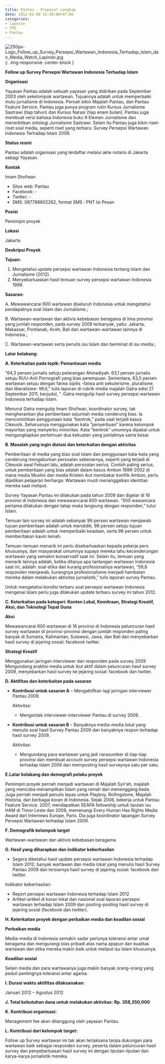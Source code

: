 ```yaml
---
title: Pantau - Proposal Lengkap
date: 2012-01-08 15:50:00+07:00
categories:
- laporan
- CMS
- Pantau
---
```


![250px-Logo_Follow_up_Survey_Persepsi_Wartawan_Indonesia_Terhadap_Islam_dan_Media_Watch_Lapindo.jpg](/uploads/250px-Logo_Follow_up_Survey_Persepsi_Wartawan_Indonesia_Terhadap_Islam_dan_Media_Watch_Lapindo.jpg){: .img-responsive .center-block }

**Follow up Survey Persepsi Wartawan Indonesia Terhadap Islam**

**Organisasi**

Yayasan Pantau adalah sebuah yayasan yang didirikan pada September 2003 oleh sekelompok wartawan. Tujuannya adalah untuk memperbaiki mutu jurnalisme di Indonesia. Pernah bikin Majalah Pantau, dan Pantau Feature Service. Pantau juga punya program rutin Kursus Jurnalisme Sastrawi (tiap tahun) dan Kursus Narasi (tiap enam bulan). Pantau juga membuat versi bahasa Indonesia buku 9 Elemen Jurnalisme dan menerbitkan ontologi Jurnalisme Sastrawi. Selain itu Pantau juga bikin riset-riset soal media, seperti riset yang terbaru: Survey Persepsi Wartawan Indonesia Terhadap Islam 2009.

**Status resmi**

Pantau adalah organisasi yang terdaftar melalui akte notaris di Jakarta sebagi Yayasan.

**Kontak**

Imam Shofwan
* Situs web: Pantau
* Facebook: -
* Twitter: -
* SMS: 087788802262, format SMS : PNT <spasi> Isi Pesan

**Posisi**

Pemimpin proyek

**Lokasi**

Jakarta

**Deskripsi Proyek**

**Tujuan:**

1. Mengetahui update persepsi wartawan Indonesia tentang Islam dan Jurnalisme (2012).
2. Menyebarluaskan hasil temuan survey persepsi wartawan Indonesia 1999.

**Sasaran:**

A. Mewawancarai 600 wartawan diseluruh Indonesia untuk mengetahui pendapatnya soal Islam dan Jurnalisme.;

B. Wartawan-wartawan dan aktivis kebebasan beragama di lima provinsi yang jumlah responden, pada survey 2009 terbanyak, yaitu: Jakarta, Makassar, Pontianak, Aceh, Bali dan wartawan-wartawan lainnya di Indonesia.;

C. Wartawan-wartawan serta penulis isu Islam dan berminat di isu media.;

**Latar belakang:**

**A. Keterkaitan pada topik: Pemantauan media**

  “64,3 persen jurnalis setuju pelarangan Ahmadiyah. 63,1 persen jurnalis setuju RUU-Anti Pornografi yang bias perempuan. Sementara, 63,5 persen wartawan setuju dengan fatwa sipilis -fatwa anti sekulerisme, pluralisme, dan liberalisme- MUI,” tulis laporan di rubrik media majalah Gatra edisi 21 September 2011, berjudul, “. Gatra mengutip hasil survey persepsi wartawan Indonesia terhadap Islam.

  Menurut Gatra mengutip Imam Shofwan, koordinator survey, tak mengherankan jika pemberitaan sejumlah media cenderung bias. Ia mencontohkan penggunaan kata “bentrok,” pada saat terjadi kasus Cikeusik. Seharusnya menggunakan kata “penyerbuan” karena kelompok mayoritas yang menyerbu minoritas. Kata “bentrok” umumnya dipakai untuk mengungkapkan pertemuan dua kekuatan yang jumlahnya sama besar.

**B. Masalah yang ingin diatasi dan keterkaitan dengan aktivitas**

  Pemberitaan di media yang bias soal Islam dan penggunaan kata-kata yang cenderung mengaburkan persoalan sebenarnya, seperti yang terjadi di Cikeusik awal Febuari lalu, adalah persoalan serius. Contoh paling serius, untuk pemberitaan yang bias adalah dalam kasus Ambon 1999-2002 di mana media Muslim dan media Kristen ikut membakar konflik Ambon, perlu dijadikan pelajaran berharga: Wartawan musti menanggalkan identitas mereka saat meliput.

  Survey Yayasan Pantau ini dilakukan pada tahun 2009 dan digelar di 16 provinsi di Indonesia dan mewawancarai 600 wartawan. “500 wawancara pertama dilakukan dengan tatap muka langsung dengan responden,” tutur Islam.

  Temuan lain survey ini adalah sebanyak 99 persen wartawan menjawab tujuan pemberitaan adalah untuk mendidik, 98 persen setuju tujuan pemberitaan adalah untuk memperbaiki keadaan, serta 96 persen untuk memberitakan kaum lemah.

  Temuan-temuan menarik ini perlu disebarluaskan kepada pekerja pers khususnya, dan masyarakat umumnya supaya mereka tahu kecenderungan wartawan yang semakin konservatif saat ini.
Selain itu, temuan yang menarik lainnya adalah, ketika ditanya apa tantangan wartawan Indonesia saat ini, adalah: soal etika dan kurang profesionalnya wartawan, “59,8 responden menjawab, kurangnya profesionalisme menjadi hambatan mereka dalam melakukan aktivitas jurnalistik,” tulis laporan survey Pantau.

  Untuk mengetahui kondisi terbaru soal persepsi wartawan Indonesia mengenai Islam perlu juga dilakukan update terbaru survey ini tahun 2012.

**C. Keterkaitan pada kategori: Konten Lokal, Kemitraan, Strategi Kreatif, Aksi, dan Teknologi Tepat Guna**

**Aksi**

  Mewawancarai 600 wartawan di 16 provinsi di Indonesia
peluncuran hasil survey wartawan di provinsi-provinsi dengan jumlah responden paling banyak di Sumatra, Kalimantan, Sulawesi, Jawa, dan Bali dan menyebarkan hasil survey di jejaring sosial: facebook twitter.

**Strategi Kreatif**

  Menggunakan jaringan interviewer dan responden pada survey 2009
Mengundang praktisi media untuk ikut aktif dalam peluncuran hasil survey 2009, menyebarkan hasil survey ke jejaring sosial: facebook dan twitter.

**D. Aktifitas dan keterkaitan pada sasaran**

  * **Kontribusi untuk sasaran A** – Mengaktifkan lagi jaringan interviewer Pantau 2009.

    Aktivitas:

    * Mengontak interviewer-interviewer Pantau di survey 2009.

  * **Kontribusi untuk sasaran B** – Banyaknya media-media lokal yang menulis soal hasil Survey Pantau 2009 dan banyaknya respon terhadap hasil survey 2009.

    Aktivitas:

    * Mengundang para wartawan yang jadi narasumber di tiap-tiap provinsi dan membuat account survey persepsi wartawan Indonesia terhadap Islam 2009 dan memposting hasil surveynya satu per satu.

**E.Latar belakang dan demografi pelaku proyek**

Pemimpin proyek pernah menjadi wartawan di Majalah Syir’ah, majalah yang mencoba menampilkan Islam yang ramah dan menenggang beda. Juga pernah menjadi penulis lepas untuk Playboy, Rollingstone, Majalah Historia, dan berbagai koran di Indonesia. Sejak 2006, bekerja untuk Pantau Feature Service. 2007, mendapatkan SEAPA fellowship untuk liputan isu HAM di Timor Leste dan 2008, memenangi Every Human Has Rights Media Award dari Internews Europe, Paris. Dia juga koordinator lapangan Survey Persepsi Wartawan terhadap Islam 2009.

**F. Demografik kelompok target**

Wartawan-wartawan dan aktivis kebebasan beragama

**G. Hasil yang diharapkan dan indikator keberhasilan**

  * Segera diketahui hasil update persepsi wartawan Indonesia terhadap Islam 2012; banyak wartawan dan media lokal yang menulis hasil Survey Pantau 2009 dan tersiarnya hasil survey di jejaring sosial: facebook dan twitter.

  Indikator keberhasilan:

  * Report persepsi wartawan Indonesia terhadap Islam 2012
  * Artikel-artikel di koran lokal dan nasional soal laporan persepsi wartawan terhadap Islam 2009 dan posting-posting hasil survey di jejaring sosial (facebook dan twitter).

**H. Keterkaitan proyek dengan perbaikan media dan keadilan sosial**

  **Perbaikan media**

  Media-media di Indonesia semakin sadar perlunya toleransi antar umat beragama dan mengurangi bias pribadi atas nama apapun dan kualitas wartawan dan etika mereka makin baik untuk meliput isu Islam khususnya.

  **Keadilan sosial**

  Selain media dan para wartawanya juga makin banyak orang-orang yang peduli pentingnya toleransi antar agama.

**I. Durasi waktu aktifitas dilaksanakan:**

  Januari 2012 – Agustus 2012

**J. Total kebutuhan dana untuk melakukan aktivitas:**
  **Rp. 358,350,000**

**K. Kontribusi organisasi:**

Management fee akan ditanggung oleh yayasan Pantau.

**L. Kontribusi dari kelompok target:**

  Follow up Survey wartawan ini tak akan terlaksana tanpa dukungan para wartawan baik sebagai responden survey, peserta dalam peluncuran hasil survey dan penyebarluasan hasil survey ini dengan liputan-liputan dan karya-karya jurnalistik mereka.
